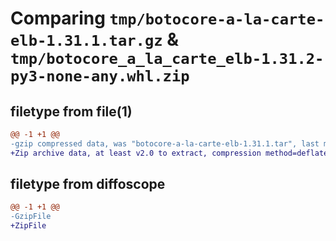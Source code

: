 # Comparing `tmp/botocore-a-la-carte-elb-1.31.1.tar.gz` & `tmp/botocore_a_la_carte_elb-1.31.2-py3-none-any.whl.zip`

## filetype from file(1)

```diff
@@ -1 +1 @@
-gzip compressed data, was "botocore-a-la-carte-elb-1.31.1.tar", last modified: Sat Jul  8 01:42:22 2023, max compression
+Zip archive data, at least v2.0 to extract, compression method=deflate
```

## filetype from diffoscope

```diff
@@ -1 +1 @@
-GzipFile
+ZipFile
```

